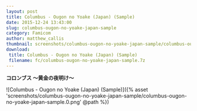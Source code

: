 ```yaml
---
layout: post
title: Columbus - Ougon no Yoake (Japan) (Sample)
date: 2015-12-24 13:43:00
slug: columbus-ougon-no-yoake-japan-sample
category: Famicom
author: matthew_callis
thumbnail: screenshots/columbus-ougon-no-yoake-japan-sample/columbus-ougon-no-yoake-japan-sample.0.png
download:
 title: Columbus - Ougon no Yoake (Japan) (Sample)
 filename: fc/columbus-ougon-no-yoake-japan-sample.7z
---
```


__コロンブス ～黄金の夜明け～__

![Columbus - Ougon no Yoake (Japan) (Sample)]({% asset 'screenshots/columbus-ougon-no-yoake-japan-sample/columbus-ougon-no-yoake-japan-sample.0.png' @path %})
